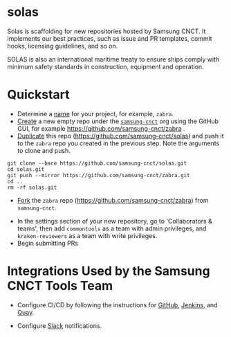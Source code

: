 # solas
Solas is scaffolding for new repositories hosted by Samsung CNCT. It implements our best practices, such as issue and PR templates, commit hooks, licensing guidelines, and so on.

SOLAS is also an international maritime treaty to ensure ships comply with minimum safety standards in construction, equipment and operation.

# Quickstart

- Determine a [name](http://phrontistery.info/nautical.html) for your project, for example, `zabra`.
- [Create](https://help.github.com/articles/creating-a-new-repository/) a new empty repo under the [`samsung-cnct`](https://github.com/samsung-cnct) org using the GitHub GUI, for example https://github.com/samsung-cnct/zabra .
- [Duplicate](https://help.github.com/articles/duplicating-a-repository/) this repo (https://github.com/samsung-cnct/solas) and push it to the `zabra` repo you created in the previous step. Note the arguments to clone and push.

```
git clone --bare https://github.com/samsung-cnct/solas.git
cd solas.git
git push --mirror https://github.com/samsung-cnct/zabra.git
cd ..
rm -rf solas.git
```

- [Fork](https://help.github.com/articles/fork-a-repo/) the `zabra` repo (https://github.com/samsung-cnct/zabra) from `samsung-cnct`.
* In the settings section of your new repository, go to 'Collaborators & teams', then add `commontools` as a team with admin privileges, and `kraken-reviewers` as a team with write privileges.
* Begin submitting PRs

# Integrations Used by the Samsung CNCT Tools Team

- Configure CI/CD by following the instructions for [GitHub](https://github.com/samsung-cnct/solas/blob/master/docs/github.md), [Jenkins](https://github.com/samsung-cnct/solas/blob/master/docs/jenkins.md), and [Quay](https://github.com/samsung-cnct/solas/blob/master/docs/quay.md).

- Configure [Slack](https://github.com/samsung-cnct/solas/blob/master/docs/slack.md) notifications.
